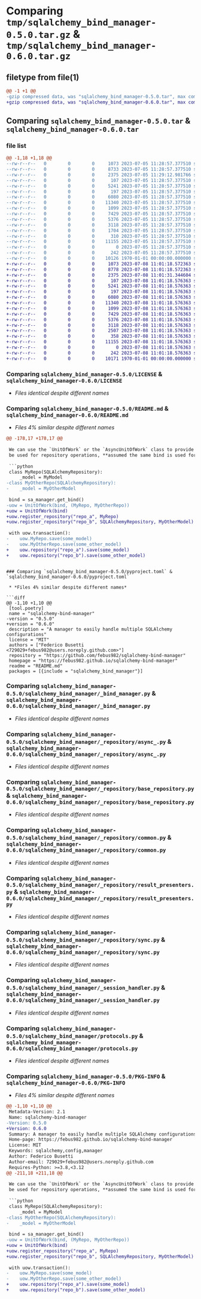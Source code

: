# Comparing `tmp/sqlalchemy_bind_manager-0.5.0.tar.gz` & `tmp/sqlalchemy_bind_manager-0.6.0.tar.gz`

## filetype from file(1)

```diff
@@ -1 +1 @@
-gzip compressed data, was "sqlalchemy_bind_manager-0.5.0.tar", max compression
+gzip compressed data, was "sqlalchemy_bind_manager-0.6.0.tar", max compression
```

## Comparing `sqlalchemy_bind_manager-0.5.0.tar` & `sqlalchemy_bind_manager-0.6.0.tar`

### file list

```diff
@@ -1,18 +1,18 @@
--rw-r--r--   0        0        0     1073 2023-07-05 11:28:57.377510 sqlalchemy_bind_manager-0.5.0/LICENSE
--rw-r--r--   0        0        0     8733 2023-07-05 11:28:57.377510 sqlalchemy_bind_manager-0.5.0/README.md
--rw-r--r--   0        0        0     2375 2023-07-05 11:29:12.981766 sqlalchemy_bind_manager-0.5.0/pyproject.toml
--rw-r--r--   0        0        0      107 2023-07-05 11:28:57.377510 sqlalchemy_bind_manager-0.5.0/sqlalchemy_bind_manager/__init__.py
--rw-r--r--   0        0        0     5241 2023-07-05 11:28:57.377510 sqlalchemy_bind_manager-0.5.0/sqlalchemy_bind_manager/_bind_manager.py
--rw-r--r--   0        0        0      197 2023-07-05 11:28:57.377510 sqlalchemy_bind_manager-0.5.0/sqlalchemy_bind_manager/_repository/__init__.py
--rw-r--r--   0        0        0     6080 2023-07-05 11:28:57.377510 sqlalchemy_bind_manager-0.5.0/sqlalchemy_bind_manager/_repository/async_.py
--rw-r--r--   0        0        0    11340 2023-07-05 11:28:57.377510 sqlalchemy_bind_manager-0.5.0/sqlalchemy_bind_manager/_repository/base_repository.py
--rw-r--r--   0        0        0     1099 2023-07-05 11:28:57.377510 sqlalchemy_bind_manager-0.5.0/sqlalchemy_bind_manager/_repository/common.py
--rw-r--r--   0        0        0     7429 2023-07-05 11:28:57.377510 sqlalchemy_bind_manager-0.5.0/sqlalchemy_bind_manager/_repository/result_presenters.py
--rw-r--r--   0        0        0     5376 2023-07-05 11:28:57.377510 sqlalchemy_bind_manager-0.5.0/sqlalchemy_bind_manager/_repository/sync.py
--rw-r--r--   0        0        0     3118 2023-07-05 11:28:57.377510 sqlalchemy_bind_manager-0.5.0/sqlalchemy_bind_manager/_session_handler.py
--rw-r--r--   0        0        0     1704 2023-07-05 11:28:57.377510 sqlalchemy_bind_manager-0.5.0/sqlalchemy_bind_manager/_unit_of_work/__init__.py
--rw-r--r--   0        0        0      310 2023-07-05 11:28:57.377510 sqlalchemy_bind_manager-0.5.0/sqlalchemy_bind_manager/exceptions.py
--rw-r--r--   0        0        0    11155 2023-07-05 11:28:57.377510 sqlalchemy_bind_manager-0.5.0/sqlalchemy_bind_manager/protocols.py
--rw-r--r--   0        0        0        0 2023-07-05 11:28:57.377510 sqlalchemy_bind_manager-0.5.0/sqlalchemy_bind_manager/py.typed
--rw-r--r--   0        0        0      242 2023-07-05 11:28:57.377510 sqlalchemy_bind_manager-0.5.0/sqlalchemy_bind_manager/repository.py
--rw-r--r--   0        0        0    10126 1970-01-01 00:00:00.000000 sqlalchemy_bind_manager-0.5.0/PKG-INFO
+-rw-r--r--   0        0        0     1073 2023-07-08 11:01:18.572363 sqlalchemy_bind_manager-0.6.0/LICENSE
+-rw-r--r--   0        0        0     8778 2023-07-08 11:01:18.572363 sqlalchemy_bind_manager-0.6.0/README.md
+-rw-r--r--   0        0        0     2375 2023-07-08 11:01:31.344604 sqlalchemy_bind_manager-0.6.0/pyproject.toml
+-rw-r--r--   0        0        0      107 2023-07-08 11:01:18.576363 sqlalchemy_bind_manager-0.6.0/sqlalchemy_bind_manager/__init__.py
+-rw-r--r--   0        0        0     5241 2023-07-08 11:01:18.576363 sqlalchemy_bind_manager-0.6.0/sqlalchemy_bind_manager/_bind_manager.py
+-rw-r--r--   0        0        0      197 2023-07-08 11:01:18.576363 sqlalchemy_bind_manager-0.6.0/sqlalchemy_bind_manager/_repository/__init__.py
+-rw-r--r--   0        0        0     6080 2023-07-08 11:01:18.576363 sqlalchemy_bind_manager-0.6.0/sqlalchemy_bind_manager/_repository/async_.py
+-rw-r--r--   0        0        0    11340 2023-07-08 11:01:18.576363 sqlalchemy_bind_manager-0.6.0/sqlalchemy_bind_manager/_repository/base_repository.py
+-rw-r--r--   0        0        0     1099 2023-07-08 11:01:18.576363 sqlalchemy_bind_manager-0.6.0/sqlalchemy_bind_manager/_repository/common.py
+-rw-r--r--   0        0        0     7429 2023-07-08 11:01:18.576363 sqlalchemy_bind_manager-0.6.0/sqlalchemy_bind_manager/_repository/result_presenters.py
+-rw-r--r--   0        0        0     5376 2023-07-08 11:01:18.576363 sqlalchemy_bind_manager-0.6.0/sqlalchemy_bind_manager/_repository/sync.py
+-rw-r--r--   0        0        0     3118 2023-07-08 11:01:18.576363 sqlalchemy_bind_manager-0.6.0/sqlalchemy_bind_manager/_session_handler.py
+-rw-r--r--   0        0        0     2507 2023-07-08 11:01:18.576363 sqlalchemy_bind_manager-0.6.0/sqlalchemy_bind_manager/_unit_of_work/__init__.py
+-rw-r--r--   0        0        0      358 2023-07-08 11:01:18.576363 sqlalchemy_bind_manager-0.6.0/sqlalchemy_bind_manager/exceptions.py
+-rw-r--r--   0        0        0    11155 2023-07-08 11:01:18.576363 sqlalchemy_bind_manager-0.6.0/sqlalchemy_bind_manager/protocols.py
+-rw-r--r--   0        0        0        0 2023-07-08 11:01:18.576363 sqlalchemy_bind_manager-0.6.0/sqlalchemy_bind_manager/py.typed
+-rw-r--r--   0        0        0      242 2023-07-08 11:01:18.576363 sqlalchemy_bind_manager-0.6.0/sqlalchemy_bind_manager/repository.py
+-rw-r--r--   0        0        0    10171 1970-01-01 00:00:00.000000 sqlalchemy_bind_manager-0.6.0/PKG-INFO
```

### Comparing `sqlalchemy_bind_manager-0.5.0/LICENSE` & `sqlalchemy_bind_manager-0.6.0/LICENSE`

 * *Files identical despite different names*

### Comparing `sqlalchemy_bind_manager-0.5.0/README.md` & `sqlalchemy_bind_manager-0.6.0/README.md`

 * *Files 4% similar despite different names*

```diff
@@ -178,17 +178,17 @@
 
 We can use the `UnitOfWork` or the `AsyncUnitOfWork` class to provide a shared session to
 be used for repository operations, **assumed the same bind is used for all the repositories**.
 
 ```python
 class MyRepo(SQLAlchemyRepository):
     _model = MyModel
-class MyOtherRepo(SQLAlchemyRepository):
-    _model = MyOtherModel
 
 bind = sa_manager.get_bind()
-uow = UnitOfWork(bind, (MyRepo, MyOtherRepo))
+uow = UnitOfWork(bind)
+uow.register_repository("repo_a", MyRepo)
+uow.register_repository("repo_b", SQLAlchemyRepository, MyOtherModel)
 
 with uow.transaction():
-    uow.MyRepo.save(some_model)
-    uow.MyOtherRepo.save(some_other_model)
+    uow.repository("repo_a").save(some_model)
+    uow.repository("repo_b").save(some_other_model)
 ```
```

### Comparing `sqlalchemy_bind_manager-0.5.0/pyproject.toml` & `sqlalchemy_bind_manager-0.6.0/pyproject.toml`

 * *Files 4% similar despite different names*

```diff
@@ -1,10 +1,10 @@
 [tool.poetry]
 name = "sqlalchemy-bind-manager"
-version = "0.5.0"
+version = "0.6.0"
 description = "A manager to easily handle multiple SQLAlchemy configurations"
 license = "MIT"
 authors = ["Federico Busetti <729029+febus982@users.noreply.github.com>"]
 repository = "https://github.com/febus982/sqlalchemy-bind-manager"
 homepage = "https://febus982.github.io/sqlalchemy-bind-manager"
 readme = "README.md"
 packages = [{include = "sqlalchemy_bind_manager"}]
```

### Comparing `sqlalchemy_bind_manager-0.5.0/sqlalchemy_bind_manager/_bind_manager.py` & `sqlalchemy_bind_manager-0.6.0/sqlalchemy_bind_manager/_bind_manager.py`

 * *Files identical despite different names*

### Comparing `sqlalchemy_bind_manager-0.5.0/sqlalchemy_bind_manager/_repository/async_.py` & `sqlalchemy_bind_manager-0.6.0/sqlalchemy_bind_manager/_repository/async_.py`

 * *Files identical despite different names*

### Comparing `sqlalchemy_bind_manager-0.5.0/sqlalchemy_bind_manager/_repository/base_repository.py` & `sqlalchemy_bind_manager-0.6.0/sqlalchemy_bind_manager/_repository/base_repository.py`

 * *Files identical despite different names*

### Comparing `sqlalchemy_bind_manager-0.5.0/sqlalchemy_bind_manager/_repository/common.py` & `sqlalchemy_bind_manager-0.6.0/sqlalchemy_bind_manager/_repository/common.py`

 * *Files identical despite different names*

### Comparing `sqlalchemy_bind_manager-0.5.0/sqlalchemy_bind_manager/_repository/result_presenters.py` & `sqlalchemy_bind_manager-0.6.0/sqlalchemy_bind_manager/_repository/result_presenters.py`

 * *Files identical despite different names*

### Comparing `sqlalchemy_bind_manager-0.5.0/sqlalchemy_bind_manager/_repository/sync.py` & `sqlalchemy_bind_manager-0.6.0/sqlalchemy_bind_manager/_repository/sync.py`

 * *Files identical despite different names*

### Comparing `sqlalchemy_bind_manager-0.5.0/sqlalchemy_bind_manager/_session_handler.py` & `sqlalchemy_bind_manager-0.6.0/sqlalchemy_bind_manager/_session_handler.py`

 * *Files identical despite different names*

### Comparing `sqlalchemy_bind_manager-0.5.0/sqlalchemy_bind_manager/protocols.py` & `sqlalchemy_bind_manager-0.6.0/sqlalchemy_bind_manager/protocols.py`

 * *Files identical despite different names*

### Comparing `sqlalchemy_bind_manager-0.5.0/PKG-INFO` & `sqlalchemy_bind_manager-0.6.0/PKG-INFO`

 * *Files 4% similar despite different names*

```diff
@@ -1,10 +1,10 @@
 Metadata-Version: 2.1
 Name: sqlalchemy-bind-manager
-Version: 0.5.0
+Version: 0.6.0
 Summary: A manager to easily handle multiple SQLAlchemy configurations
 Home-page: https://febus982.github.io/sqlalchemy-bind-manager
 License: MIT
 Keywords: sqlalchemy,config,manager
 Author: Federico Busetti
 Author-email: 729029+febus982@users.noreply.github.com
 Requires-Python: >=3.8,<3.12
@@ -211,18 +211,18 @@
 
 We can use the `UnitOfWork` or the `AsyncUnitOfWork` class to provide a shared session to
 be used for repository operations, **assumed the same bind is used for all the repositories**.
 
 ```python
 class MyRepo(SQLAlchemyRepository):
     _model = MyModel
-class MyOtherRepo(SQLAlchemyRepository):
-    _model = MyOtherModel
 
 bind = sa_manager.get_bind()
-uow = UnitOfWork(bind, (MyRepo, MyOtherRepo))
+uow = UnitOfWork(bind)
+uow.register_repository("repo_a", MyRepo)
+uow.register_repository("repo_b", SQLAlchemyRepository, MyOtherModel)
 
 with uow.transaction():
-    uow.MyRepo.save(some_model)
-    uow.MyOtherRepo.save(some_other_model)
+    uow.repository("repo_a").save(some_model)
+    uow.repository("repo_b").save(some_other_model)
 ```
```

